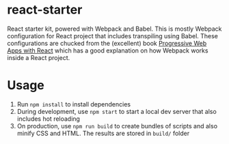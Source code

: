 # react-starter
React starter kit, powered with Webpack and Babel.
This is mostly Webpack configuration for React project that includes transpiling using Babel.
These configurations are chucked from the (excellent) book [Progressive Web Apps with React](https://www.packtpub.com/web-development/progressive-web-apps-react) which has a good explanation on how Webpack works inside a React project. 

# Usage
1. Run `npm install` to install dependencies
2. During development, use `npm start` to start a local dev server that also includes hot reloading
3. On production, use `npm run build` to create bundles of scripts and also minify CSS and HTML. The results are stored in `build/` folder

